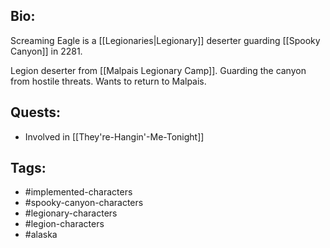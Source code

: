 ## Bio:

Screaming Eagle is a [[Legionaries|Legionary]] deserter guarding [[Spooky Canyon]] in 2281.

Legion deserter from [[Malpais Legionary Camp]]. Guarding the canyon from hostile threats. Wants to return to Malpais.

## Quests:

- Involved in [[They're-Hangin'-Me-Tonight]]

## Tags:

- #implemented-characters
- #spooky-canyon-characters
- #legionary-characters
- #legion-characters
- #alaska